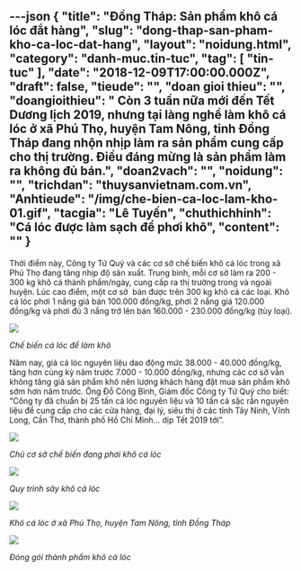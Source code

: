 ---json
{
    "title": "Đồng Tháp: Sản phẩm khô cá lóc đắt hàng",
    "slug": "dong-thap-san-pham-kho-ca-loc-dat-hang",
    "layout": "noidung.html",
    "category": "danh-muc.tin-tuc",
    "tag": [
        "tin-tuc"
    ],
    "date": "2018-12-09T17:00:00.000Z",
    "draft": false,
    "tieude": "",
    "doan gioi thieu": "",
    "doangioithieu": " Còn 3 tuần nữa mới đến Tết Dương lịch 2019, nhưng tại làng nghề làm khô cá lóc ở xã Phú Thọ, huyện Tam Nông, tỉnh Đồng Tháp đang nhộn nhịp làm ra sản phẩm cung cấp cho thị trường. Điều đáng mừng là sản phẩm làm ra không đủ bán.",
    "doan2vach": "",
    "noidung": "",
    "trichdan": "thuysanvietnam.com.vn",
    "Anhtieude": "/img/che-bien-ca-loc-lam-kho-01.gif",
    "tacgia": "Lê Tuyến",
    "chuthichhinh": "Cá lóc được làm sạch để phơi khô",
    "__content__": ""
}
---
<p>Thời điểm n&agrave;y, C&ocirc;ng ty Tứ Qu&yacute; v&agrave; c&aacute;c cơ sở chế biến kh&ocirc; c&aacute; l&oacute;c trong x&atilde; Ph&uacute; Thọ đang tăng nhịp độ sản xuất. Trung b&igrave;nh, mỗi cơ sở l&agrave;m ra 200 - 300 kg kh&ocirc; c&aacute; th&agrave;nh phẩm/ng&agrave;y, cung cấp ra thị trường trong v&agrave; ngo&agrave;i huyện. L&uacute;c cao điểm, một cơ sở &nbsp;b&aacute;n được tr&ecirc;n 300 kg kh&ocirc; c&aacute; c&aacute;c loại. Kh&ocirc; c&aacute; l&oacute;c phơi 1 nắng gi&aacute; b&aacute;n 100.000 đồng/kg, phơi 2 nắng gi&aacute; 120.000 đồng/kg v&agrave; phơi đủ 3 nắng trở l&ecirc;n b&aacute;n 160.000 - 230.000 đồng/kg (t&ugrave;y loại).</p>

<p><img src="http://thuysanvietnam.com.vn/uploads/article2/baiviet/nuoitrong/che-bien-ca-loc-lam-kho-02.gif" /></p>

<p><em>Chế biến c&aacute; l&oacute;c để l&agrave;m kh&ocirc;</em></p>

<p>Năm nay, gi&aacute; c&aacute; l&oacute;c nguy&ecirc;n liệu dao động mức 38.000 - 40.000 đồng/kg, tăng hơn c&ugrave;ng kỳ năm trước 7.000 - 10.000 đồng/kg, nhưng c&aacute;c cơ sở vẫn kh&ocirc;ng tăng gi&aacute; sản phẩm kh&ocirc; n&ecirc;n lượng kh&aacute;ch h&agrave;ng đặt mua sản phẩm kh&ocirc; sớm hơn năm trước. &Ocirc;ng Đỗ C&ocirc;ng B&igrave;nh, Gi&aacute;m đốc C&ocirc;ng ty Tứ Qu&yacute; cho biết: &ldquo;C&ocirc;ng ty đ&atilde; chuẩn bị 25 tấn c&aacute; l&oacute;c nguy&ecirc;n liệu v&agrave; 10 tấn c&aacute; sặc rằn nguy&ecirc;n liệu để cung cấp cho c&aacute;c cửa h&agrave;ng, đại l&yacute;, si&ecirc;u thị ở c&aacute;c tỉnh T&acirc;y Ninh, Vĩnh Long, Cần Thơ, th&agrave;nh phố Hồ Ch&iacute; Minh&hellip; dịp Tết 2019 tới&rdquo;.</p>

<p><img src="http://thuysanvietnam.com.vn/uploads/article2/baiviet/nuoitrong/che-bien-ca-loc-lam-kho-03.gif" /></p>

<p><em>Chủ cơ sở chế biến đang phơi kh&ocirc; c&aacute; l&oacute;c</em></p>

<p><img src="http://thuysanvietnam.com.vn/uploads/article2/baiviet/nuoitrong/che-bien-ca-loc-lam-kho-04.gif" /></p>

<p><em>Quy tr&igrave;nh s&acirc;y kh&ocirc; c&aacute; l&oacute;c</em></p>

<p><img src="http://thuysanvietnam.com.vn/uploads/article2/baiviet/nuoitrong/che-bien-ca-loc-lam-kho-05.gif" /></p>

<p><em>Kh&ocirc; c&aacute; l&oacute;c ở x&atilde; Ph&uacute; Thọ, huyện Tam N&ocirc;ng, tỉnh Đồng Th&aacute;p&nbsp;</em></p>

<p><img src="http://thuysanvietnam.com.vn/uploads/article2/baiviet/nuoitrong/che-bien-ca-loc-lam-kho-06.gif" /></p>

<p><em>Đ&oacute;ng g&oacute;i th&agrave;nh phẩm kh&ocirc; c&aacute; l&oacute;c</em></p>
